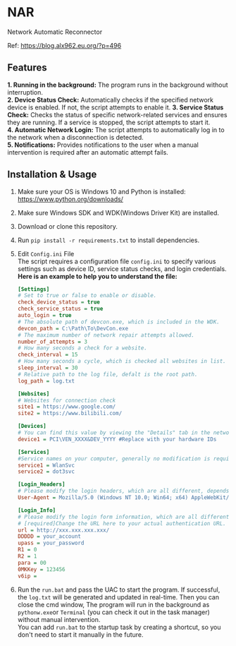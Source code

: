 # NAR
Network Automatic Reconnector

Ref: https://blog.alx962.eu.org/?p=496  
## Features
**1. Running in the background:** The program runs in the background without interruption.  
**2. Device Status Check:** Automatically checks if the specified network device is enabled. If not, the script attempts to enable it.
**3. Service Status Check:** Checks the status of specific network-related services and ensures they are running. If a service is stopped, the script attempts to start it.  
**4. Automatic Network Login:** The script attempts to automatically log in to the network when a disconnection is detected.  
**5. Notifications:** Provides notifications to the user when a manual intervention is required after an automatic attempt fails.
## Installation & Usage
1. Make sure your OS is Windows 10 and Python is installed: https://www.python.org/downloads/
2. Make sure Windows SDK and WDK(Windows Driver Kit) are installed.
3. Download or clone this repository.
4. Run `pip install -r requirements.txt` to install dependencies.
5. Edit `Config.ini` File  
   The script requires a configuration file `config.ini` to specify various settings such as device ID, service status checks, and login credentials.
  **Here is an example to help you to understand the file:**  
   ```ini
   [Settings]
   # Set to true or false to enable or disable.
   check_device_status = true 
   check_service_status = true
   auto_login = true           
   # The absolute path of devcon.exe, which is included in the WDK.
   devcon_path = C:\Path\To\DevCon.exe
   # The maximum number of network repair attempts allowed.
   number_of_attempts = 3 
   # How many seconds a check for a website.
   check_interval = 15
   # How many seconds a cycle, which is checked all websites in list.
   sleep_interval = 30
   # Relative path to the log file, defalt is the root path.
   log_path = log.txt

   [Websites]
   # Websites for connection check
   site1 = https://www.google.com/
   site2 = https://www.bilibili.com/

   [Devices] 
   # You can find this value by viewing the "Details" tab in the network card properties through the Device Manager and selecting "Hardware ID"
   device1 = PCI\VEN_XXXX&DEV_YYYY #Replace with your hardware IDs

   [Services] 
   #Service names on your computer, generally no modification is required.
   service1 = WlanSvc
   service2 = dot3svc
   
   [Login_Headers]
   # Please modify the login headers, which are all different, depends on your operator, no need to worry.
   User-Agent = Mozilla/5.0 (Windows NT 10.0; Win64; x64) AppleWebKit/537.36 (KHTML, like Gecko) Chrome/128.0.0.0 Safari/537.36

   [Login_Info]   
   # Please modify the login form information, which are all different, depends on your operator, no need to worry.
   # [required]Change the URL here to your actual authentication URL.
   url = http://xxx.xxx.xxx.xxx/ 
   DDDDD = your_account  
   upass = your_password
   R1 = 0
   R2 = 1
   para = 00
   0MKKey = 123456
   v6ip = 
   ```
  

6. Run the `run.bat` and pass the UAC to start the program. If successful, the `log.txt` will be generated and updated in real-time. 
   Then you can close the cmd window, The program will run in the background as `pythonw.exe`or `Terminal` (you can check it out in the task manager) without manual intervention.  
   You can add `run.bat` to the startup task by creating a shortcut, so you don't need to start it manually in the future.
